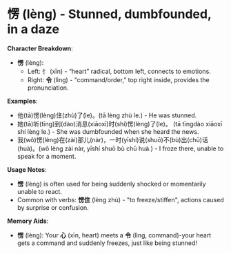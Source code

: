 # **愣 (lèng) - Stunned, dumbfounded, in a daze**

**Character Breakdown**:  
- **愣** (lèng):
  - Left: ⺖ (xīn) - “heart” radical, bottom left, connects to emotions.
  - Right: **令** (lìng) - “command/order,” top right inside, provides the pronunciation.

**Examples**:  
- 他(tā)愣(lèng)住(zhù)了(le)。(tā lèng zhù le.) - He was stunned.  
- 她(tā)听(tīng)到(dào)消息(xiāoxī)时(shí)愣(lèng)了(le)。 (tā tīngdào xiāoxī shí lèng le.) - She was dumbfounded when she heard the news.  
- 我(wǒ)愣(lèng)在(zài)那儿(nàr)，一时(yīshí)说(shuō)不(bù)出(chū)话(huà)。(wǒ lèng zài nàr, yīshí shuō bù chū huà.) - I froze there, unable to speak for a moment.

**Usage Notes**:  
- **愣** (lèng) is often used for being suddenly shocked or momentarily unable to react.  
- Common with verbs: **愣住** (lèng zhù) - "to freeze/stiffen", actions caused by surprise or confusion.

**Memory Aids**:  
- **愣** (lèng): Your **心** (xīn, heart) meets a **令** (lìng, command)-your heart gets a command and suddenly freezes, just like being stunned!